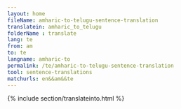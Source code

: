 ```yaml
---
layout: home
fileName: amharic-to-telugu-sentence-translation
translatein: amharic_to_telugu
folderName : translate
lang: te
from: am
to: te
langname: amharic-to
permalink: /te/amharic-to-telugu-sentence-translation
tool: sentence-translations
matchurls: en&&am&&te
---
```

{% include section/translateinto.html %}
